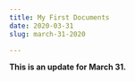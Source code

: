 ```yaml
---
title: My First Documents
date: 2020-03-31
slug: march-31-2020

---
```

**This is an update for March 31.**